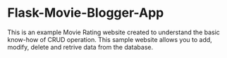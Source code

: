 # Flask-Movie-Blogger-App
This is an example Movie Rating website created to understand the basic know-how of CRUD operation. This sample website allows you to add, modify, delete and retrive data from the database.
